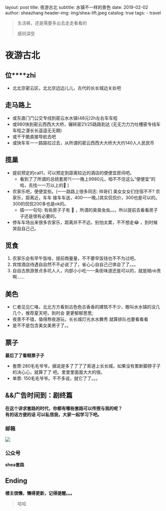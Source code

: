 layout:     post
title:      夜游古北
subtitle:   水镇不一样的景色
date:       2019-02-02
author:     sheazhang
header-img: img/shea-lift.jpeg
catalog: true
tags:
    - travel

> 生活嘛，还是需要多出去走走看看的
>
> 感同深受

# 夜游古北

## **位****zhi** 

- 北北京密云区。北北京边边⼉儿，古代的⻓长城边关处吧

## 走马路上

- 或东直⻔门公交专线到密云⽔水镇(48元)2h左右⻋车程 
- 或980快到密云⻄西⼤大桥，辗转密21/25路路到达 (⽆无⼒力力吐槽密专线⻋车程之漫⻓长遥遥⽆无期) 
- 或⼲干脆直接导航去吧
- 或快⻋车⼀一路路拉过去，从所谓的密云⻄西⼤大桥⼤大约140⼈人⺠民币

## 揽巢

- 提前预定的call1，可以预定到距离较近的酒店的便便宜房间吧。 
  - 看到了了所谓的总统套房?(⼀一晚上9980元，咱不不住这么“便便宜”的哈，去找⼀一万以上的🙈 )
- 农家乐吧，便便宜些。(⼀一路路上很多同志: 帅哥们 美⼥女女们住宿不不? 农家乐，距离近，⻋车 接⻋车送，400⼀一晚。)其实侃侃价，300也是可以的。300的侃侃200多也是ok的。
  - 插⼀一句句: 有些房⼦子有  🐛   ，所谓的臭臭⾍虫。。。所以提前去看看房⼦子还是很有必要的。
- 停⻋车场出来很多农家乐，距离并不不远，别怕太累，不不想⾛😂 ，到时候哭⾃自⼰己。

## 觅⻝

1. 农家乐会有早午饭啥，提前商量量，不不要早饭钱也不不为过吧。
2. 宾馆酒店待遇⾃自然不不必说了了，省⼼心⾃自⼰己体会了了。。。
3. ⾃自古旅游景点多坑⼈人，内部⼩小吃⼀一条街味道还是可以的，就是贼nb贵啊......



 ## 美⾊

- 仁者⻅见仁咯，北北⽅方看到古⾊色古⾹香的建筑不不少，敢叫⽔水镇的没⼏几个，推荐夏天吧，到时会 更更郁郁葱葱;
- 夜景不不错，值得熬夜游玩，⻓长城灯光⽔水舞秀 就算排队也要看看看
- 是不不是包含美⼥美男⼦了。。

## 票⼦

**最后了了看眼票⼦子**

- 套票:280⽑毛爷爷。据说是多了了了了索道上⻓长城，如果没有累断脚脖⼦子的决⼼心，就算了了 吧。⾥里里⾯面⼤大的很。
- 单票: 150⽑毛爷爷。不不多说，就它了了。。。

## &&广告时间到：剧终篇

**在这个讲求套路的时代，你都有哪些套路可以传授与我的呢？**  
**有的话方便的话 可以私信我，大家一起学习下吧。**

### 邮箱

![](https://i.imgur.com/ZuFV0fE.jpg)

### 公众号


**shea套路**  

## Ending



**楼主很懒，懒得更新，记得提醒。。。**



> 哈哈




